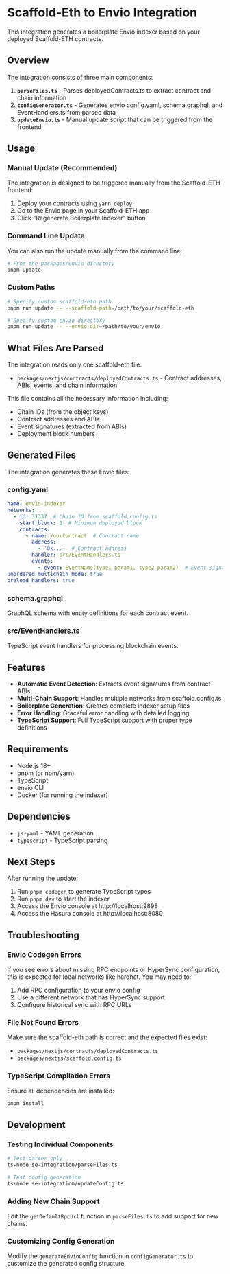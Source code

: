 # Scaffold-Eth to Envio Integration

This integration generates a boilerplate Envio indexer based on your deployed Scaffold-ETH contracts.

## Overview

The integration consists of three main components:

1. **`parseFiles.ts`** - Parses deployedContracts.ts to extract contract and chain information
2. **`configGenerator.ts`** - Generates envio config.yaml, schema.graphql, and EventHandlers.ts from parsed data
3. **`updateEnvio.ts`** - Manual update script that can be triggered from the frontend

## Usage

### Manual Update (Recommended)
The integration is designed to be triggered manually from the Scaffold-ETH frontend:

1. Deploy your contracts using `yarn deploy`
2. Go to the Envio page in your Scaffold-ETH app
3. Click "Regenerate Boilerplate Indexer" button

### Command Line Update
You can also run the update manually from the command line:

```bash
# From the packages/envio directory
pnpm update
```

### Custom Paths
```bash
# Specify custom scaffold-eth path
pnpm run update -- --scaffold-path=/path/to/your/scaffold-eth

# Specify custom envio directory
pnpm run update -- --envio-dir=/path/to/your/envio
```

## What Files Are Parsed

The integration reads only one scaffold-eth file:
- `packages/nextjs/contracts/deployedContracts.ts` - Contract addresses, ABIs, events, and chain information

This file contains all the necessary information including:
- Chain IDs (from the object keys)
- Contract addresses and ABIs
- Event signatures (extracted from ABIs)
- Deployment block numbers

## Generated Files

The integration generates these Envio files:

### config.yaml
```yaml
name: envio-indexer
networks:
  - id: 31337  # Chain ID from scaffold.config.ts
    start_block: 1  # Minimum deployed block
    contracts:
      - name: YourContract  # Contract name
        address:
          - '0x...'  # Contract address
        handler: src/EventHandlers.ts
        events:
          - event: EventName(type1 param1, type2 param2)  # Event signatures
unordered_multichain_mode: true
preload_handlers: true
```

### schema.graphql
GraphQL schema with entity definitions for each contract event.

### src/EventHandlers.ts
TypeScript event handlers for processing blockchain events.

## Features

- **Automatic Event Detection**: Extracts event signatures from contract ABIs
- **Multi-Chain Support**: Handles multiple networks from scaffold.config.ts
- **Boilerplate Generation**: Creates complete indexer setup files
- **Error Handling**: Graceful error handling with detailed logging
- **TypeScript Support**: Full TypeScript support with proper type definitions

## Requirements

- Node.js 18+
- pnpm (or npm/yarn)
- TypeScript
- envio CLI
- Docker (for running the indexer)

## Dependencies

- `js-yaml` - YAML generation
- `typescript` - TypeScript parsing

## Next Steps

After running the update:

1. Run `pnpm codegen` to generate TypeScript types
2. Run `pnpm dev` to start the indexer
3. Access the Envio console at http://localhost:9898
4. Access the Hasura console at http://localhost:8080

## Troubleshooting

### Envio Codegen Errors
If you see errors about missing RPC endpoints or HyperSync configuration, this is expected for local networks like hardhat. You may need to:

1. Add RPC configuration to your envio config
2. Use a different network that has HyperSync support
3. Configure historical sync with RPC URLs

### File Not Found Errors
Make sure the scaffold-eth path is correct and the expected files exist:
- `packages/nextjs/contracts/deployedContracts.ts`
- `packages/nextjs/scaffold.config.ts`

### TypeScript Compilation Errors
Ensure all dependencies are installed:
```bash
pnpm install
```

## Development

### Testing Individual Components
```bash
# Test parser only
ts-node se-integration/parseFiles.ts

# Test config generation
ts-node se-integration/updateConfig.ts
```

### Adding New Chain Support
Edit the `getDefaultRpcUrl` function in `parseFiles.ts` to add support for new chains.

### Customizing Config Generation
Modify the `generateEnvioConfig` function in `configGenerator.ts` to customize the generated config structure.